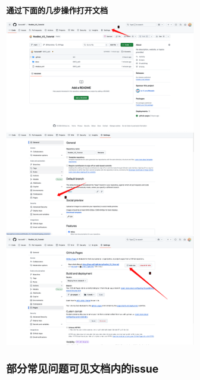 ## 通过下面的几步操作打开文档

![1755090583937](image/readme/1755090583937.png)![1755090609607](image/readme/1755090609607.png)![1755090632773](image/readme/1755090632773.png)


# 部分常见问题可见文档内的issue
